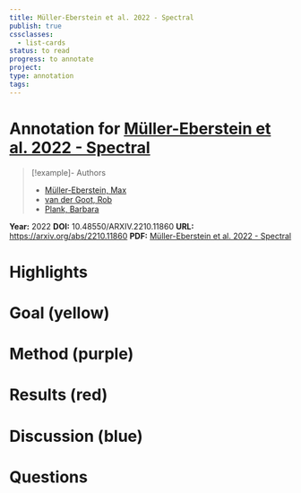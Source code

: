 ```yaml
---
title: Müller-Eberstein et al. 2022 - Spectral
publish: true
cssclasses:
  - list-cards
status: to read
progress: to annotate
project:
type: annotation
tags:
---
```

# Annotation for [Müller-Eberstein et al. 2022 - Spectral](Papers/References/M%C3%BCller-Eberstein%20et%20al.%202022%20-%20Spectral)

> [!example]- Authors
> - [Müller-Eberstein, Max](M%C3%BCller-Eberstein%2C%20Max)
> - [van der Goot, Rob](van%20der%20Goot%2C%20Rob)
> - [Plank, Barbara](Plank%2C%20Barbara)

**Year:** 2022
**DOI:** 10.48550/ARXIV.2210.11860
**URL:** https://arxiv.org/abs/2210.11860
**PDF:** [Müller-Eberstein et al. 2022 - Spectral](Papers/PDFs/M%C3%BCller-Eberstein%20et%20al.%202022%20-%20Spectral%20Probing.pdf)

# Highlights


# Goal (yellow)


# Method (purple)


# Results (red)


# Discussion (blue)


# Questions

